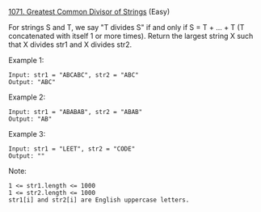 [1071. Greatest Common Divisor of Strings](https://leetcode.com/problems/greatest-common-divisor-of-strings/) (Easy)

For strings S and T, we say "T divides S" if and only if S = T + ... + T  (T concatenated with itself 1 or more times). Return the largest string X such that X divides str1 and X divides str2.

Example 1:
```
Input: str1 = "ABCABC", str2 = "ABC"
Output: "ABC"
```

Example 2:
```
Input: str1 = "ABABAB", str2 = "ABAB"
Output: "AB"
```

Example 3:
```
Input: str1 = "LEET", str2 = "CODE"
Output: ""
```

Note:
```
1 <= str1.length <= 1000
1 <= str2.length <= 1000
str1[i] and str2[i] are English uppercase letters.
```